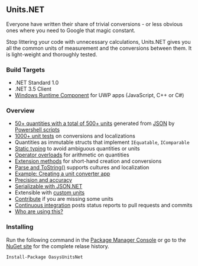 ## Units.NET

Everyone have written their share of trivial conversions - or less obvious ones where you need to Google that magic constant. 

Stop littering your code with unnecessary calculations, Units.NET gives you all the common units of measurement and the conversions between them. It is light-weight and thoroughly tested.

### Build Targets

* .NET Standard 1.0
* .NET 3.5 Client
* [Windows Runtime Component](https://docs.microsoft.com/en-us/windows/uwp/winrt-components/) for UWP apps (JavaScript, C++ or C#)

### Overview

* [50+ quantities with a total of 500+ units](OasysUnitsNet/GeneratedCode/Enums) generated from [JSON](OasysUnitsNet/UnitDefinitions/) by [Powershell scripts](OasysUnitsNet/Scripts/GenerateUnits.ps1)
* [1000+ unit tests](https://ci.appveyor.com/project/angularsen/UnitsNet) on conversions and localizations
* Quantities as immutable structs that implement `IEquatable`, `IComparable`
* [Static typing](#static-typing) to avoid ambiguous quantities or units
* [Operator overloads](#operator-overloads) for arithmetic on quantities
* [Extension methods](#extension-methods) for short-hand creation and conversions
* [Parse and ToString()](#culture) supports cultures and localization
* [Example: Creating a unit converter app](#example-app)
* [Precision and accuracy](#precision)
* [Serializable with JSON.NET](#serialization)
* Extensible with [custom units](https://github.com/angularsen/UnitsNet/wiki/Extending-with-Custom-Units)
* [Contribute](#contribute) if you are missing some units
* [Continuous integration](#ci) posts status reports to pull requests and commits
* [Who are using this?](#who-are-using)

### Installing

Run the following command in the [Package Manager Console](http://docs.nuget.org/docs/start-here/using-the-package-manager-console) or go to the [NuGet site](https://www.nuget.org/packages/OasysUnitsNet/) for the complete relase history.

```
Install-Package OasysUnitsNet
```
